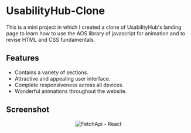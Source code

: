 # UsabilityHub-Clone

This is a mini project in which I created a clone of UsabilityHub's landing page to learn how to use the AOS library of javascript for animation and to revise HTML and CSS fundamentals.

## Features

- Contains a variety of sections.
- Attractive and appealing user interface.
- Complete responsiveness across all devices.
- Wonderful animations throughout the website.

## Screenshot

<p align="center">
  <img src="https://user-images.githubusercontent.com/107745828/229157707-e865151c-a8a6-4de4-81ee-30778f681d6d.png" alt="FetchApi - React">
</p>
